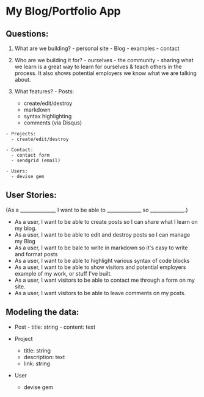 # My Blog/Portfolio App

## Questions:
  1. What are we building?
    - personal site
    - Blog
    - examples
    - contact

  2. Who are we building it for?
    - ourselves
    - the community - sharing what we learn is a great way to learn for ourselves & teach others in the process.  It also shows potential employers we know what we are talking about.

  3. What features?
    - Posts:  
      - create/edit/destroy
      - markdown
      - syntax highlighting
      - comments (via Disqus)

    - Projects:
      - create/edit/destroy

    - Contact:
      - contact form
      - sendgrid (email)

    - Users:
      - devise gem

## User Stories:
  (As a ______________, I want to be able to ______________ so ______________.)

  - As a user, I want to be able to create posts so I can share what I learn on my blog.
  - As a user, I want to be able to edit and destroy posts so I can manage my Blog
  - As a user, I want to be bale to write in markdown so it's easy to write and format posts
  - As a user, I want to be able to highlight various syntax of code blocks
  - As a user, I want to be able to show visitors and potential employers example of my work, or stuff I've built.
  - As a user, I want visitors to be able to contact me through a form on my site.
  - As a user, I want visitors to be able to leave comments on my posts.

## Modeling the data:

  -  Post
    - title: string
    - content: text

  - Project
    - title: string
    - description: text
    - link: string

  - User
    - devise gem
